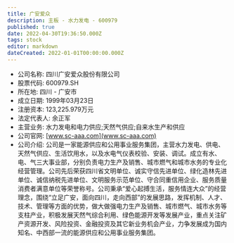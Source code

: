 ```yaml
---
title: 广安爱众
description: 主板 - 水力发电 - 600979
published: true
date: 2022-04-30T19:36:50.000Z
tags: stock
editor: markdown
dateCreated: 2022-01-01T00:00:00.000Z
---
```


- 公司名称: 四川广安爱众股份有限公司
- 股票代码: 600979.SH
- 所在地: 四川 - 广安市
- 成立日期: 1999年03月23日
- 注册资本: 123,225.979万元
- 法定代表人: 余正军
- 主营业务: 水力发电和电力供应;天然气供应;自来水生产和供应
- 公司官网: [www.sc-aaa.com](www.sc-aaa.com)
- 公司介绍: 公司是一家能源供应和公用事业服务集团，主营水力发电、供电、天然气供应、生活饮用水，以及水电气仪表校验、安装、调试。成立有水、电、气三大事业部，分别负责电力生产及销售、城市燃气和城市水务的专业化经营管理。公司先后荣获四川省文明单位、诚实守信先进单位、绿化造林先进单位、诚信纳税先进单位、文明服务示范单位、守合同重信用企业、服务质量消费者满意单位等荣誉称号。公司秉承“爱心起搏生活，服务情连大众”的经营理念，围绕“立足广安，面向四川，走向西部”的发展思路，发挥机制、人才、技术、管理等方面的优势，做大做强电力生产及销售、城市燃气、城市水务等支柱产业，积极发展天然气综合利用、绿色能源开发等发展产业，重点关注矿产资源开发、风险投资、金融投资及其它新业务机会产业，力争发展成为国内知名、中西部一流的能源供应和公用事业服务集团。


